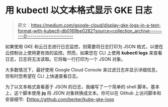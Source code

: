 # 用 kubectl 以文本格式显示 GKE 日志

> 原文：<https://medium.com/google-cloud/display-gke-logs-in-a-text-format-with-kubectl-db0169be0282?source=collection_archive---------0----------------------->

如果使用 GKE 和云日志进行日志监控，则需要将日志打印为 JSON 格式，以便在云控制台上使用更有效的监控。然而，如果您在 CLI 上使用 **kubectl logs** 来查看日志，日志将无法读取。它将每一行打印为一个 JSON 对象。

大多数情况下，最好使用 Google Cloud Console 来过滤日志并显示详细信息，但有时您希望在 CLI 上快速查看日志。

为了以文本格式查看基于 JSON 的日志，我编写了一个简单的 shell 脚本。基本上，这个脚本使用 **jq** 将 JSON 对象转换成文本。你可以在 Github 上访问脚本和安装细节:【https://github.com/berker/kube-gke-logs 